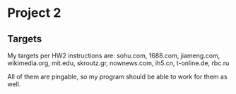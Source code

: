 # Project 2

## Targets

My targets per HW2 instructions are: sohu.com, 1688.com, jiameng.com, wikimedia.org,
mit.edu, skroutz.gr, nownews.com, ih5.cn, t-online.de, rbc.ru

All of them are pingable, so my program should be able to work for them as well.
